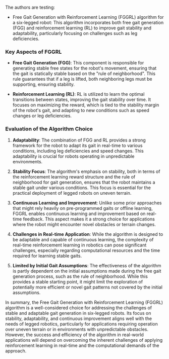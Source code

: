 The authors are testing:

- Free Gait Generation with Reinforcement Learning (FGGRL) algorithm for a six-legged robot: 
This algorithm incorporates both free gait generation (FGG) and reinforcement learning (RL) 
to improve gait stability and adaptability, particularly focusing on challenges such as leg deficiencies.

### Key Aspects of FGGRL

- **Free Gait Generation (FGG)**: This component is responsible for generating stable free states for the robot's movement, 
ensuring that the gait is statically stable based on the "rule of neighborhood".
This rule guarantees that if a leg is lifted, both neighboring legs must be supporting, ensuring stability.

- **Reinforcement Learning (RL)**: RL is utilized to learn the optimal transitions between states,
improving the gait stability over time. It focuses on maximizing the reward,
which is tied to the stability margin of the robot's gait, and adapting to new conditions such as speed changes or leg deficiencies.

### Evaluation of the Algorithm Choice

1. **Adaptability**: The combination of FGG and RL provides a strong framework for the robot to adapt its gait in real-time to various conditions, including leg deficiencies and speed changes. This adaptability is crucial for robots operating in unpredictable environments.

2. **Stability Focus**: The algorithm's emphasis on stability, both in terms of the reinforcement learning reward structure and the rule of neighborhood for gait generation, ensures that the robot maintains a stable gait under various conditions. This focus is essential for the practical deployment of legged robots on uneven terrain.

3. **Continuous Learning and Improvement**: Unlike some prior approaches that might rely heavily on pre-programmed gaits or offline learning, FGGRL enables continuous learning and improvement based on real-time feedback. This aspect makes it a strong choice for applications where the robot might encounter novel obstacles or terrain changes.

4. **Challenges in Real-time Application**: While the algorithm is designed to be adaptable and capable of continuous learning, the complexity of real-time reinforcement learning in robotics can pose significant challenges, especially regarding computational resources and the time required for learning stable gaits.

5. **Limited by Initial Gait Assumptions**: The effectiveness of the algorithm is partly dependent on the initial assumptions made during the free gait generation process, such as the rule of neighborhood. While this provides a stable starting point, it might limit the exploration of potentially more efficient or novel gait patterns not covered by the initial assumptions.

In summary, the Free Gait Generation with Reinforcement Learning (FGGRL) algorithm is a well-considered choice 
for addressing the challenges of stable and adaptable gait generation in six-legged robots.
Its focus on stability, adaptability, and continuous improvement aligns well with the needs of legged robotics, 
particularly for applications requiring operation over uneven terrain or in environments with unpredictable obstacles. 
However, the success and efficiency of the algorithm in real-world applications will depend on overcoming the inherent 
challenges of applying reinforcement learning in real-time and the computational demands of the approach.
